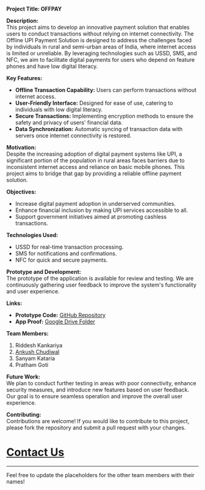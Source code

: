 
**Project Title: OFFPAY**

**Description:**  
This project aims to develop an innovative payment solution that enables users to conduct transactions without relying on internet connectivity. The Offline UPI Payment Solution is designed to address the challenges faced by individuals in rural and semi-urban areas of India, where internet access is limited or unreliable. By leveraging technologies such as USSD, SMS, and NFC, we aim to facilitate digital payments for users who depend on feature phones and have low digital literacy.

**Key Features:**  
- **Offline Transaction Capability:** Users can perform transactions without internet access.  
- **User-Friendly Interface:** Designed for ease of use, catering to individuals with low digital literacy.  
- **Secure Transactions:** Implementing encryption methods to ensure the safety and privacy of users' financial data.  
- **Data Synchronization:** Automatic syncing of transaction data with servers once internet connectivity is restored.  

**Motivation:**  
Despite the increasing adoption of digital payment systems like UPI, a significant portion of the population in rural areas faces barriers due to inconsistent internet access and reliance on basic mobile phones. This project aims to bridge that gap by providing a reliable offline payment solution.

**Objectives:**  
- Increase digital payment adoption in underserved communities.  
- Enhance financial inclusion by making UPI services accessible to all.  
- Support government initiatives aimed at promoting cashless transactions.

**Technologies Used:**  
- USSD for real-time transaction processing.  
- SMS for notifications and confirmations.  
- NFC for quick and secure payments.

**Prototype and Development:**  
The prototype of the application is available for review and testing. We are continuously gathering user feedback to improve the system's functionality and user experience.

**Links:**  
- **Prototype Code:** [GitHub Repository](https://github.com/Riddesh12/OFFPAY)  
- **App Proof:** [Google Drive Folder](https://drive.google.com/drive/folders/1OapWq3YGWxEJurp78pZQhSzwZ5Kfb2fD?usp=sharing)  

**Team Members:**  
1. Riddesh Kankariya  
2. [Ankush Chudiwal](https://github.com/Ankush1oo8)  
3. Sanyam Kataria 
4. Pratham Goti  

**Future Work:**  
We plan to conduct further testing in areas with poor connectivity, enhance security measures, and introduce new features based on user feedback. Our goal is to ensure seamless operation and improve the overall user experience.

**Contributing:**  
Contributions are welcome! If you would like to contribute to this project, please fork the repository and submit a pull request with your changes.

# [Contact Us](https://riddesh12.github.io/OFFPAY-contact-us-page/)  

---

Feel free to update the placeholders for the other team members with their names!
